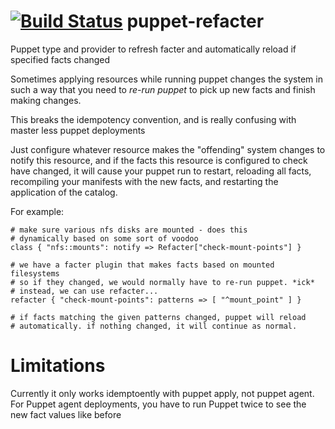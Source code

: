 [![Build Status](https://travis-ci.org/Yuav/puppet-refacter.svg?branch=master)](https://travis-ci.org/Yuav/puppet-refacter)
puppet-refacter
===============

Puppet type and provider to refresh facter and automatically reload if specified facts changed

Sometimes applying resources while running puppet changes the system in such
a way that you need to *re-run puppet* to pick up new facts and finish making
changes.

This breaks the idempotency convention, and is really confusing with master less puppet deployments

Just configure whatever resource makes the "offending" system changes to notify this
resource, and if the facts this resource is configured to check have changed,
it will cause your puppet run to restart, reloading all facts, recompiling your
manifests with the new facts, and restarting the application of the catalog.

For example:

    # make sure various nfs disks are mounted - does this
    # dynamically based on some sort of voodoo
    class { "nfs::mounts": notify => Refacter["check-mount-points"] }

    # we have a facter plugin that makes facts based on mounted filesystems
    # so if they changed, we would normally have to re-run puppet. *ick*
    # instead, we can use refacter...
    refacter { "check-mount-points": patterns => [ "^mount_point" ] }

    # if facts matching the given patterns changed, puppet will reload
    # automatically. if nothing changed, it will continue as normal.

Limitations
===========

Currently it only works idemptoently with puppet apply, not puppet agent. For Puppet agent deployments,
you have to run Puppet twice to see the new fact values like before
